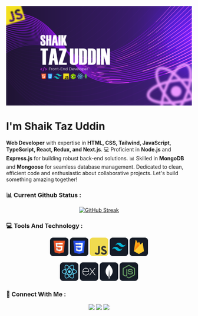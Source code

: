 <div align="center">
<a href="https://tazuddin.vercel.app" ><img src="https://raw.githubusercontent.com/shaikTazUddin01/shaikTazUddin01/main/images/banner/Shaik%20Taz%20Uddin%20GitHub.png" alt="GitHub cover" align="center"/></a>
</div>
<!-- <br> -->
<h1 align="">I'm Shaik Taz Uddin</h1>
<p><strong>Web Developer</strong> with expertise in <strong>HTML, CSS, Tailwind, JavaScript, TypeScript, React, Redux, and Next.js</strong>. 💻 Proficient in <strong>Node.js</strong> and <strong>Express.js</strong> for building robust back-end solutions. 📊 Skilled in <strong>MongoDB</strong> and <strong>Mongoose</strong> for seamless database management. Dedicated to clean, efficient code and enthusiastic about collaborative projects. Let's build something amazing together!</p>

<h3>📊 Current Github Status : </h3>
<div align="center">
<a href="https://git.io/streak-stats"><img src="https://github-readme-streak-stats.herokuapp.com?user=shaikTazUddin01&theme=shadow-purple" alt="GitHub Streak" /></a>
</div>
<!-- tools -->
<h3 align="left">💻 Tools And Technology : </h3>

<p align="center">
<img src="https://raw.githubusercontent.com/shaikTazUddin01/shaikTazUddin01/main/images/icon/HTML.png" width="50"/>
<img src="https://raw.githubusercontent.com/shaikTazUddin01/shaikTazUddin01/main/images/icon/css.png" width="50"/>
<img src="https://raw.githubusercontent.com/shaikTazUddin01/shaikTazUddin01/main/images/icon/JavaScript.png" width="50"/>
<img src="https://raw.githubusercontent.com/shaikTazUddin01/shaikTazUddin01/main/images/icon/tailwind.png" width="50"/>
<img src="https://raw.githubusercontent.com/shaikTazUddin01/shaikTazUddin01/main/images/icon/firebase.png" width="50"/>
</p>
<p align="center">
<img src="https://raw.githubusercontent.com/shaikTazUddin01/shaikTazUddin01/main/images/icon/react.png" width="50"/>
<img src="https://raw.githubusercontent.com/shaikTazUddin01/shaikTazUddin01/main/images/icon/express.png" width="50"/>
<img src="https://raw.githubusercontent.com/shaikTazUddin01/shaikTazUddin01/main/images/icon/mongo.png" width="50"/>
<img src="https://raw.githubusercontent.com/shaikTazUddin01/shaikTazUddin01/main/images/icon/node.png" width="50"/>

</p>
<h3 align="left">📱 Connect With Me : </h3>
<p align="center">
<a href="https://fb.com/tazahmedcse" target="blank"><img src="https://img.icons8.com/fluency/48/000000/facebook.png" width="50"/></a>
<a target="blank" href = "https://linkedin.com/in/shaik-taz-uddin-1a47682a0"><img src="https://img.icons8.com/fluent/48/000000/linkedin.png" width="50"/></a>
<a href = "mailto:tazahmedsoft@gmail.com"><img src="https://img.icons8.com/fluency/48/000000/gmail-new.png" width="50"/></a>
<!-- <a href = "https://www.instagram.com/tanmoyparvez/"><img src="https://img.icons8.com/fluent/48/000000/instagram-new.png"/></a> -->
</p>


